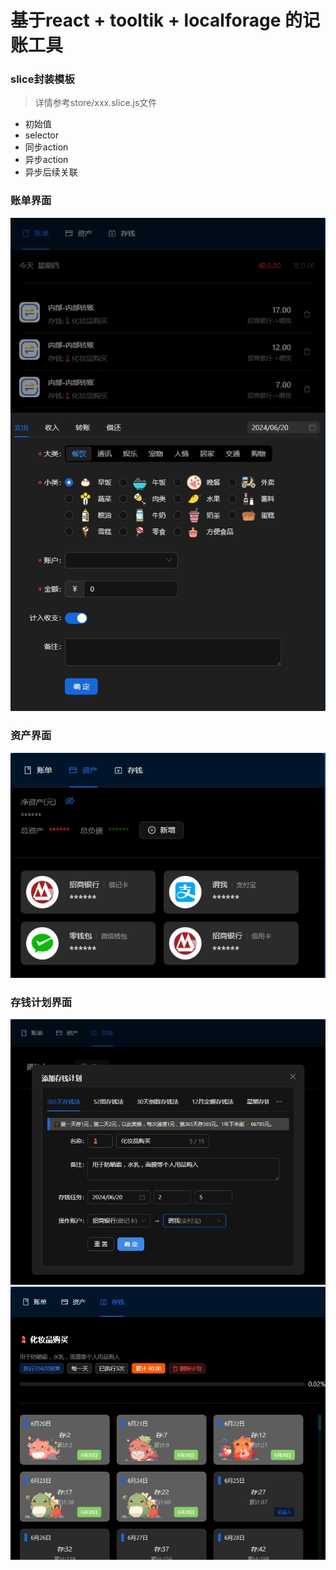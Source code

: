 # 基于react + tooltik + localforage 的记账工具
### slice封装模板
>详情参考store/xxx.slice.js文件
- 初始值   
- selector
- 同步action
- 异步action
- 异步后续关联
### 账单界面
![账单页面](/public//read//20240620170649.png "账单页面")
### 资产界面
![资产界面](/public//read//20240620170316.png "资产界面")
### 存钱计划界面
![存钱计划界面](/public//read//20240620170528.png "存钱计划界面")
![存钱计划界面](/public//read//20240620170610.png "存钱计划界面")


